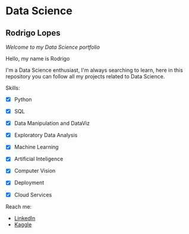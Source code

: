 # Data Science

## Rodrigo Lopes

_Welcome to my Data Science portfolio_

Hello, my name is Rodrigo

I'm a Data Science enthusiast, I'm always searching to learn, here in this repository you can follow all my projects related to Data Science. 

Skills:

- [x] Python
- [x] SQL
- [x] Data Manipulation and DataViz
- [x] Exploratory Data Analysis
- [x] Machine Learning
- [x] Artificial Inteligence
- [x] Computer Vision
- [x] Deployment
- [x] Cloud Services 



Reach me:
- [LinkedIn](https://www.linkedin.com/in/rodrigo-lopes-0aa31685/)
- [Kaggle](https://www.kaggle.com/rolancerlaux)
